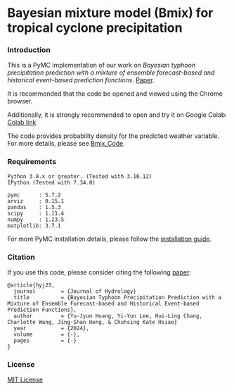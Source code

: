 # Bayesian mixture model (Bmix) for tropical cyclone precipitation

### Introduction

This is a PyMC implementation of our work on *Bayesian typhoon precipitation prediction with a mixture of ensemble forecast-based and historical event-based prediction functions*. [Paper](https://doi.org/10.1016/j.jhydrol.2024.131176).

It is recommended that the code be opened and viewed using the Chrome browser.

Additionally, it is strongly recommended to open and try it on Google Colab: [Colab link](https://colab.research.google.com/drive/1gVprj2XB4SsrigfRp5uobZmKFVx5VNOa?usp=drive_link)

The code provides probability density for the predicted weather variable. For more details, please see [Bmix_Code](https://github.com/yvminyni/Bmix/blob/main/Bmix_Code_notebook.ipynb).


### Requirements
```
Python 3.8.x or greater. (Tested with 3.10.12)
IPython (Tested with 7.34.0)

pymc      : 5.7.2
arviz     : 0.15.1
pandas    : 1.5.3
scipy     : 1.11.4
numpy     : 1.23.5
matplotlib: 3.7.1

```

For more PyMC installation details, please follow the [installation guide](https://www.pymc.io/projects/docs/en/stable/installation.html).


### Citation
If you use this code, please consider citing the following [paper](https://doi.org/10.1016/j.jhydrol.2024.131176):

	@article{hyj23,  
	  journal        = {Journal of Hydrology}  
	  title          = {Bayesian Typhoon Precipitation Prediction with a Mixture of Ensemble Forecast-based and Historical Event-based Prediction Functions},
	  author         = {Yu-Jyun Huang, Yi-Yun Lee, Hui-Ling Chang, Charlotte Wang, Jing-Shan Hong, & Chuhsing Kate Hsiao}
	  year           = {2024},
	  volume         = {-},
	  pages          = {-}
	}
 <!--Huang Yu-Jyun 2024 -->    <!--{Journal of Hydrology},-->

### License

[MIT License](https://github.com/yvminyni/Bmix/blob/main/LICENSE)
